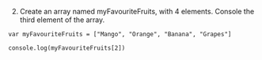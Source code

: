 2. Create an array named myFavouriteFruits, with 4 elements. Console the third element of the array.

```solution
var myFavouriteFruits = ["Mango", "Orange", "Banana", "Grapes"]

console.log(myFavouriteFruits[2])
```
